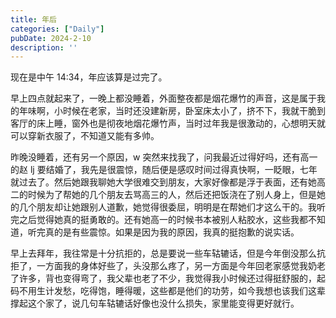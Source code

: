 ```yaml
---
title: 年后
categories: ["Daily"]
pubDate: 2024-2-10
description: ''
---
```


现在是中午 14:34，年应该算是过完了。  

早上四点就起来了，一晚上都没睡着，外面整夜都是烟花爆竹的声音，这是属于我的年味啊，小时候在老家，当时还没建新房，卧室床太小了，挤不下，我就干脆到客厅的床上睡，窗外也是彻夜地烟花爆竹声，当时过年我是很激动的，心想明天就可以穿新衣服了，不知道又能有多帅。  

昨晚没睡着，还有另一个原因，w 突然来找我了，问我最近过得好吗，还有高一的赵 lj 要结婚了，我先是很震惊，随后便是感叹时间过得真快啊，一眨眼，七年就过去了。然后她跟我聊她大学很难交到朋友，大家好像都是浮于表面，还有她高二的时候为了帮她的几个朋友去骂高三的人，然后还把饭浇在了别人身上，但是她的几个朋友却让她跟别人道歉，她觉得很委屈，明明是在帮她们才这么干的。我听完之后觉得她真的挺勇敢的。还有她高一的时候书本被别人粘胶水，这些我都不知道，听完真的是有些震惊。如果是因为我的原因，我真的挺抱歉的说实话。  

早上去拜年，我往常是十分抗拒的，总是要说一些车轱辘话，但是今年倒没那么抗拒了，一方面我的身体好些了，头没那么疼了，另一方面是今年回老家感觉我奶老了许多，背也变得弯了，我父辈也老了不少，我觉得我小时候还过得挺舒服的，起码不用生计发愁，吃得饱，睡得暖，这些都是他们的功劳，如今我想也该我们这辈撑起这个家了，说几句车轱辘话好像也没什么损失，家里能变得更好就行。  

